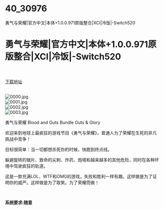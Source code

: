# 40_30976
勇气与荣耀|官方中文|本体+1.0.0.971原版整合|XCI|冷饭|-Switch520
# 勇气与荣耀|官方中文|本体+1.0.0.971原版整合|XCI|冷饭|-Switch520
 <br/></br>
[下载地址](https://www.switch520.cc/article/30976 "下载地址")
<br/></br>

<p><img title="0000.jpg" src="https://www.switch520.cc/muke_img/2022_05_09_1e2de3d55b330.jpg" alt="0000.jpg"><br>
<img title="0001.jpg" src="https://www.switch520.cc/muke_img/2022_05_09_ea10a2727a3c5.jpg" alt="0001.jpg"><br>
<img title="0002.jpg" src="https://www.switch520.cc/muke_img/2022_05_09_a6315b1810bd4.jpg" alt="0002.jpg"><br>
<img title="0003.jpg" src="https://www.switch520.cc/muke_img/2022_05_09_8919c198d5f4e.jpg" alt="0003.jpg"></p>
<p>勇气与荣耀 Blood and Guts Bundle Guts &amp; Glory</p>
<p>欢迎来到地球上最疯狂的游戏节目《勇气与荣耀》，普通人为了荣耀在生死的非凡挑战中竞争！</p>
<p>目标很简单：当一切都想杀死你的时候，快跑到终点线。</p>
<p>躲避旋转的锯片、致命的尖刺、炸药、炮塔和越来越多的其他危险，同时在各种环境中驾驶疯狂的轨道。</p>
<p>这是一款充满LOL、WTF和OMG的游戏，失败和胜利一样有趣。这样做是为了证明你的威严。这样做是为了取笑。为了荣耀而做！</p>
<p>&nbsp;</p>
<p><strong>系统要求:随意</strong></p>




